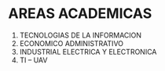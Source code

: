 # AREAS ACADEMICAS
1. TECNOLOGIAS DE LA INFORMACION
2. ECONOMICO ADMINISTRATIVO
3. INDUSTRIAL ELECTRICA Y ELECTRONICA
4. TI – UAV 
